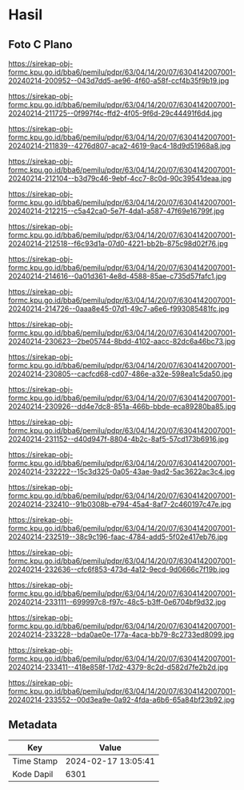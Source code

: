 # Hasil

## Foto C Plano

https://sirekap-obj-formc.kpu.go.id/bba6/pemilu/pdpr/63/04/14/20/07/6304142007001-20240214-200952--043d7dd5-ae96-4f60-a58f-ccf4b35f9b19.jpg

https://sirekap-obj-formc.kpu.go.id/bba6/pemilu/pdpr/63/04/14/20/07/6304142007001-20240214-211725--0f997f4c-ffd2-4f05-9f6d-29c44491f6d4.jpg

https://sirekap-obj-formc.kpu.go.id/bba6/pemilu/pdpr/63/04/14/20/07/6304142007001-20240214-211839--4276d807-aca2-4619-9ac4-18d9d51968a8.jpg

https://sirekap-obj-formc.kpu.go.id/bba6/pemilu/pdpr/63/04/14/20/07/6304142007001-20240214-212104--b3d79c46-9ebf-4cc7-8c0d-90c39541deaa.jpg

https://sirekap-obj-formc.kpu.go.id/bba6/pemilu/pdpr/63/04/14/20/07/6304142007001-20240214-212215--c5a42ca0-5e7f-4da1-a587-47f69e16799f.jpg

https://sirekap-obj-formc.kpu.go.id/bba6/pemilu/pdpr/63/04/14/20/07/6304142007001-20240214-212518--f6c93d1a-07d0-4221-bb2b-875c98d02f76.jpg

https://sirekap-obj-formc.kpu.go.id/bba6/pemilu/pdpr/63/04/14/20/07/6304142007001-20240214-214616--0a01d361-4e8d-4588-85ae-c735d57fafc1.jpg

https://sirekap-obj-formc.kpu.go.id/bba6/pemilu/pdpr/63/04/14/20/07/6304142007001-20240214-214726--0aaa8e45-07d1-49c7-a6e6-f993085481fc.jpg

https://sirekap-obj-formc.kpu.go.id/bba6/pemilu/pdpr/63/04/14/20/07/6304142007001-20240214-230623--2be05744-8bdd-4102-aacc-82dc6a46bc73.jpg

https://sirekap-obj-formc.kpu.go.id/bba6/pemilu/pdpr/63/04/14/20/07/6304142007001-20240214-230805--cacfcd68-cd07-486e-a32e-598ea1c5da50.jpg

https://sirekap-obj-formc.kpu.go.id/bba6/pemilu/pdpr/63/04/14/20/07/6304142007001-20240214-230926--dd4e7dc8-851a-466b-bbde-eca89280ba85.jpg

https://sirekap-obj-formc.kpu.go.id/bba6/pemilu/pdpr/63/04/14/20/07/6304142007001-20240214-231152--d40d947f-8804-4b2c-8af5-57cd173b6916.jpg

https://sirekap-obj-formc.kpu.go.id/bba6/pemilu/pdpr/63/04/14/20/07/6304142007001-20240214-232222--15c3d325-0a05-43ae-9ad2-5ac3622ac3c4.jpg

https://sirekap-obj-formc.kpu.go.id/bba6/pemilu/pdpr/63/04/14/20/07/6304142007001-20240214-232410--91b0308b-e794-45a4-8af7-2c460197c47e.jpg

https://sirekap-obj-formc.kpu.go.id/bba6/pemilu/pdpr/63/04/14/20/07/6304142007001-20240214-232519--38c9c196-faac-4784-add5-5f02e417eb76.jpg

https://sirekap-obj-formc.kpu.go.id/bba6/pemilu/pdpr/63/04/14/20/07/6304142007001-20240214-232636--cfc6f853-473d-4a12-9ecd-9d0666c7f19b.jpg

https://sirekap-obj-formc.kpu.go.id/bba6/pemilu/pdpr/63/04/14/20/07/6304142007001-20240214-233111--699997c8-f97c-48c5-b3ff-0e6704bf9d32.jpg

https://sirekap-obj-formc.kpu.go.id/bba6/pemilu/pdpr/63/04/14/20/07/6304142007001-20240214-233228--bda0ae0e-177a-4aca-bb79-8c2733ed8099.jpg

https://sirekap-obj-formc.kpu.go.id/bba6/pemilu/pdpr/63/04/14/20/07/6304142007001-20240214-233411--418e858f-17d2-4379-8c2d-d582d7fe2b2d.jpg

https://sirekap-obj-formc.kpu.go.id/bba6/pemilu/pdpr/63/04/14/20/07/6304142007001-20240214-233552--00d3ea9e-0a92-4fda-a6b6-65a84bf23b92.jpg


## Metadata

| Key        | Value               |
| ---------- | ------------------- |
| Time Stamp | 2024-02-17 13:05:41 |
| Kode Dapil | 6301                |



